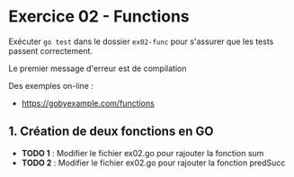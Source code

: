 # Exercice 02 - Functions
 
Exécuter `go test` dans le dossier `ex02-func` pour s'assurer que les tests passent correctement.
 
Le premier message d'erreur est de compilation

Des exemples on-line :
 
* https://gobyexample.com/functions

## 1. Création de deux fonctions en GO 

* **TODO 1** : Modifier le fichier ex02.go pour rajouter la fonction sum
* **TODO 2** : Modifier le fichier ex02.go pour rajouter la fonction predSucc



